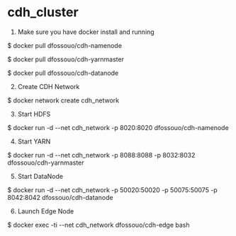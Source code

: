 # cdh_cluster

1. Make sure you have docker install and running



$ docker pull dfossouo/cdh-namenode

$ docker pull dfossouo/cdh-yarnmaster

$ docker pull dfossouo/cdh-datanode



2. Create CDH Network



$ docker network create cdh_network



3. Start HDFS



$ docker run -d --net cdh_network -p 8020:8020 dfossouo/cdh-namenode



4. Start YARN



$ docker run -d --net cdh_network -p 8088:8088 -p 8032:8032 dfossouo/cdh-yarnmaster

5. Start DataNode 

$ docker run -d --net cdh_network -p 50020:50020 -p 50075:50075 -p 8042:8042 dfossouo/cdh-datanode

6. Launch Edge Node 

$ docker exec -ti --net cdh_network dfossouo/cdh-edge bash
